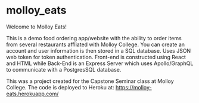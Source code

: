 # molloy_eats
Welcome to Molloy Eats!

This is a demo food ordering app/website with the ability to order items from several restaurants affliated with Molloy College.
You can create an account and user information is then stored in a SQL database. Uses JSON web token for token authentication.
Front-end is constructed using React and HTML while Back-End is an Express Server which uses Apollo/GraphQL to communicate with 
a PostgresSQL database.

This was a project created for the Capstone Seminar class at Molloy College.
The code is deployed to Heroku at: https://molloy-eats.herokuapp.com/
